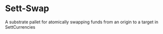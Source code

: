 # Sett-Swap
A substrate pallet for atomically swapping funds from an origin to a target in SettCurrencies
